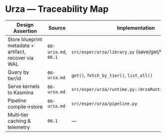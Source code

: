 # Urza — Traceability Map

| Design Assertion | Source | Implementation | Tests |
| --- | --- | --- | --- |
| Store blueprint metadata + artifact, recover via WAL | `08-urza.md`, `08.1` | `src/esper/urza/library.py` (save/get/WAL) | `tests/urza/test_library.py` (persist, recover) |
| Query by tier/id | `08-urza.md` | `get()`, `fetch_by_tier()`, `list_all()` | `tests/urza/test_library.py` |
| Serve kernels to Kasmina | `08-urza.md` | `src/esper/urza/runtime.py::UrzaRuntime.fetch_kernel` | `tests/kasmina/test_lifecycle.py` (Urza runtime path) |
| Pipeline compile→store | `08-urza.md` | `src/esper/urza/pipeline.py` | `tests/urza/test_pipeline.py`, `tests/integration/test_blueprint_pipeline_integration.py` |
| Multi‑tier caching & telemetry | `08.1` | — | — |


